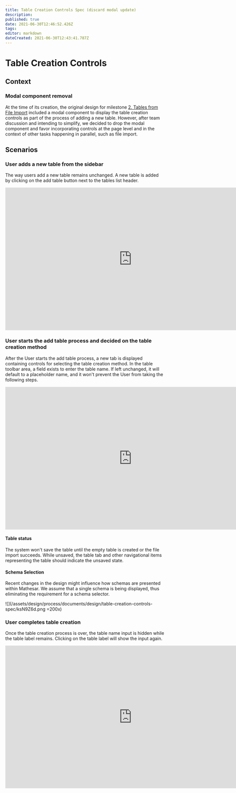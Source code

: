 ```yaml
---
title: Table Creation Controls Spec (discard modal update)
description: 
published: true
date: 2021-06-30T12:46:52.426Z
tags: 
editor: markdown
dateCreated: 2021-06-30T12:43:41.787Z
---
```


# Table Creation Controls

## Context

### Modal component removal
At the time of its creation, the original design for milestone [2. Tables from File Import](https://github.com/centerofci/mathesar/milestone/1) included a modal component to display the table creation controls as part of the process of adding a new table. However, after team discussion and intending to simplify, we decided to drop the modal component and favor incorporating controls at the page level and in the context of other tasks happening in parallel, such as file import.

## Scenarios
### User adds a new table from the sidebar
The way users add a new table remains unchanged. A new table is added by clicking on the add table button next to the tables list header.

<iframe style="border: 1px solid rgba(0, 0, 0, 0.1);" width="800" height="450" src="https://www.figma.com/embed?embed_host=share&url=https%3A%2F%2Fwww.figma.com%2Fproto%2FUaf1ntcldzK2U41Jhw6vS2%2FMathesar-MVP%3Fpage-id%3D1825%253A9345%26node-id%3D1831%253A10912%26viewport%3D556%252C338%252C0.3983568251132965%26scaling%3Dcontain" allowfullscreen></iframe>

### User starts the add table process and decided on the table creation method
After the User starts the add table process, a new tab is displayed containing controls for selecting the table creation method. In the table toolbar area, a field exists to enter the table name. If left unchanged, it will default to a placeholder name, and it won't prevent the User from taking the following steps.

<iframe style="border: 1px solid rgba(0, 0, 0, 0.1);" width="800" height="450" src="https://www.figma.com/embed?embed_host=share&url=https%3A%2F%2Fwww.figma.com%2Fproto%2FUaf1ntcldzK2U41Jhw6vS2%2FMathesar-MVP%3Fpage-id%3D1825%253A9345%26node-id%3D1825%253A9346%26viewport%3D556%252C338%252C0.3983568251132965%26scaling%3Dcontain" allowfullscreen></iframe>

#### Table status
The system won't save the table until the empty table is created or the file import succeeds. While unsaved, the table tab and other navigational items representing the table should indicate the unsaved state.

#### Schema Selection
Recent changes in the design might influence how schemas are presented within Mathesar. We assume that a single schema is being displayed, thus eliminating the requirement for a schema selector.

![](/assets/design/process/documents/design/table-creation-controls-spec/ksN9Z6d.png =200x)

### User completes table creation
Once the table creation process is over, the table name input is hidden while the table label remains. Clicking on the table label will show the input again.

<iframe style="border: 1px solid rgba(0, 0, 0, 0.1);" width="800" height="450" src="https://www.figma.com/embed?embed_host=share&url=https%3A%2F%2Fwww.figma.com%2Fproto%2FUaf1ntcldzK2U41Jhw6vS2%2FMathesar-MVP%3Fpage-id%3D1825%253A9345%26node-id%3D1831%253A10494%26viewport%3D556%252C338%252C0.3983568251132965%26scaling%3Dcontain" allowfullscreen></iframe>